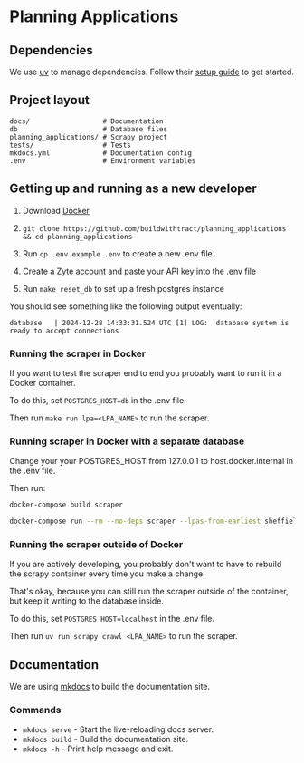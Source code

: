 # Planning Applications

## Dependencies

We use [uv](https://docs.astral.sh) to manage dependencies. Follow their [setup guide](https://docs.astral.sh/uv/getting-started/installation) to get started.

## Project layout

    docs/                  # Documentation
    db                     # Database files
    planning_applications/ # Scrapy project
    tests/                 # Tests
    mkdocs.yml             # Documentation config
    .env                   # Environment variables

## Getting up and running as a new developer

1. Download [Docker](https://www.docker.com/products/docker-desktop/)

2. `git clone https://github.com/buildwithtract/planning_applications && cd planning_applications`

3. Run `cp .env.example .env` to create a new .env file.

4. Create a [Zyte account](https://www.zyte.com/signup/) and paste your API key into the .env file

5. Run `make reset_db` to set up a fresh postgres instance

You should see something like the following output eventually:

```
database   | 2024-12-28 14:33:31.524 UTC [1] LOG:  database system is ready to accept connections
```

### Running the scraper in Docker

If you want to test the scraper end to end you probably want to run it in a Docker container.

To do this, set `POSTGRES_HOST=db` in the .env file.

Then run `make run lpa=<LPA_NAME>` to run the scraper.

### Running scraper in Docker with a separate database

Change your your POSTGRES_HOST from 127.0.0.1 to host.docker.internal in the .env file.

Then run:

```bash
docker-compose build scraper

docker-compose run --rm --no-deps scraper --lpas-from-earliest sheffield westminster cambridge
```

### Running the scraper outside of Docker

If you are actively developing, you probably don't want to have to rebuild the scrapy container every time you make a change.

That's okay, because you can still run the scraper outside of the container, but keep it writing to the database inside.

To do this, set `POSTGRES_HOST=localhost` in the .env file.

Then run `uv run scrapy crawl <LPA_NAME>` to run the scraper.

## Documentation

We are using [mkdocs](https://www.mkdocs.org/) to build the documentation site.

### Commands

- `mkdocs serve` - Start the live-reloading docs server.
- `mkdocs build` - Build the documentation site.
- `mkdocs -h` - Print help message and exit.
